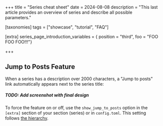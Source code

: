 +++
title = "Series cheat sheet"
date = 2024-08-08
description = "This last article provides an overview of series and describe all possible parameters."

[taxonomies]
tags = ["showcase", "tutorial", "FAQ"]

[extra]
series_page_introduction_variables = { position = "third", foo = "FOO FOO FOO!!!"}

+++

## Jump to Posts Feature

When a series has a description over 2000 characters, a "Jump to posts" link automatically appears next to the series title:

##### TODO: Add screenshot with final design

To force the feature on or off, use the `show_jump_to_posts` option in the `[extra]` section of your section (series) or in `config.toml`. This setting follows [the hierarchy](@blog/mastering-tabi-settings/index.md#settings-hierarchy).
